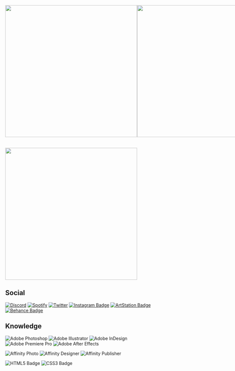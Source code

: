 <div align="left">
  <div style="display: flex; align-items: flex-start;">
<!-- Readme Typing SVG by DenverCoder1 - https://github.com/DenverCoder1/readme-typing-svg -->
    <a href="https://discord.com/users/288362986991648778">
      <img width=420vw align=top src="https://readme-typing-svg.herokuapp.com?size=22&duration=4000&color=CD0952&background=FFFFFF00&center=true&vCenter=true&lines=Hello+there!;Welcome+to+my+profile!"/>
    </a>
  <br><br/>
<!-- Lanyard Profile Readme by cnrad - https://github.com/cnrad/lanyard-profile-readme -->
    <a href="https://discord.com/users/288362986991648778">
      <img width=420vw align=top src="https://lanyard-profile-readme.vercel.app/api/288362986991648778?theme=dark&bg=2E343E"/>
    </a>
  <br><br/>
<!-- GitHub Readme Stats by anuraghazra - https://github.com/anuraghazra/github-readme-stats (GitHub Stats Card) -->
    <a href="https://github.com/CreArts-Community">
      <img width=420vw align=top src="https://corellanstoma-github-readme-stats.vercel.app/api?username=CorellanStoma&show_icons=true&hide_border=true&bg_color=2E343E&title_color=CD0952&text_color=C0C6DB&icon_color=CD0952&border_radius=12" />
    </a>
  <br><br/>
<!-- GitHub Readme Stats by anuraghazra - https://github.com/anuraghazra/github-readme-stats (Wakatime Stats Card) -->
    <a href="https://wakatime.com/@CorellanStoma">
      <img width=420vw align=top src="https://corellanstoma-github-readme-stats.vercel.app/api/wakatime?username=CorellanStoma&hide_border=true&bg_color=2E343E&title_color=CD0952&text_color=C0C6DB&border_radius=12&langs_count=6&layout=compact&custom_title=Code Stats"/>
    </a>
  <br><br/>
<!-- GitHub Readme Stats by anuraghazra - https://github.com/anuraghazra/github-readme-stats (Extra Pins) -->
    <a href="https://github.com/CreArts-Community/CreArts-Discord">
      <img width=420vw align=top src="https://corellanstoma-github-readme-stats.vercel.app/api/pin/?username=CorellanStoma&repo=CreArts-Discord&hide_border=true&bg_color=2E343E&title_color=CD0952&text_color=C0C6DB&border_radius=12"/>
    </a>
  <br><br/>
<!-- GitHub Readme Stats by anuraghazra - https://github.com/anuraghazra/github-readme-stats (Extra Pins) -->
    <a href="https://github.com/CreArts-Community/Friends-Grid">
      <img width=420vw align=top src="https://corellanstoma-github-readme-stats.vercel.app/api/pin/?username=CorellanStoma&repo=Friends-Grid&hide_border=true&bg_color=2E343E&title_color=CD0952&text_color=C0C6DB&border_radius=12"/>
    </a>
  <br><br/>
<!-- GitHub Readme Stats by anuraghazra - https://github.com/anuraghazra/github-readme-stats (Extra Pins) -->
    <a href="https://github.com/CreArts-Community/Context-Icons">
      <img width=420vw align=top src="https://corellanstoma-github-readme-stats.vercel.app/api/pin/?username=CorellanStoma&repo=Context-Icons&hide_border=true&bg_color=2E343E&title_color=CD0952&text_color=C0C6DB&border_radius=12"/>
    </a>
  <br><br/>
<!-- GitHub Readme Stats by anuraghazra - https://github.com/anuraghazra/github-readme-stats (Extra Pins) -->
    <a href="https://github.com/CreArts-Community/Settings-Icons">
      <img width=420vw align=top src="https://corellanstoma-github-readme-stats.vercel.app/api/pin/?username=CorellanStoma&repo=Settings-Icons&hide_border=true&bg_color=2E343E&title_color=CD0952&text_color=C0C6DB&border_radius=12"/>
    </a>
  <br><br/>
<!-- GitHub Readme Stats by anuraghazra - https://github.com/anuraghazra/github-readme-stats (Extra Pins) -->
    <a href="https://github.com/CorellanStoma">
      <img width=420vw align=top src="https://github-readme-streak-stats.herokuapp.com/?user=CorellanStoma&hide_border=true&background=2E343E&stroke=393e48&ring=CD0952&fire=CD0952&currStreakNum=C0C6DB&sideNums=C0C6DB&currStreakLabel=CD0952&sideLabels=C0C6DB&dates=586069"/>
    </a>
  </div>
  <br><br/>
<!-- GitHub Readme Stats by anuraghazra - https://github.com/anuraghazra/github-readme-stats (Extra Pins) -->
    <a href="https://github.com/CorellanStoma">
      <img width=420vw align=top src="https://readme-typing-svg.herokuapp.com?size=22&duration=4000&color=CD0952&background=FFFFFF00&center=true&vCenter=true&lines=Good+Design...;is+innovative;makes+a+product+useful;is+aesthetic;makes+a+product+understandable;is+unobtrusive;is+honest;is+long-lasting;is+thorough+down+to+the+last+detail;is+environmentally+friendly;is+as+little+design+as+possible)](https://git.io/typing-svg"/>
    </a>
  </div>
</div>

## Social

[![Discord](https://img.shields.io/badge/Discord-5865F2?logo=discord&logoColor=fff&style=flat)](https://discord.com/users/288362986991648778)
[![Spotify](https://img.shields.io/badge/Spotify-1DB954?logo=spotify&logoColor=fff&style=flat)](https://open.spotify.com/user/corellanstoma?si=b57709cb894f4473)
[![Twitter](https://img.shields.io/badge/Twitter-1DA1F2?logo=twitter&logoColor=fff&style=flat)](https://twitter.com/CorellanStoma)
[![Instagram Badge](https://img.shields.io/badge/Instagram-E4405F?logo=instagram&logoColor=fff&style=flat)](https://www.instagram.com/danielklingel.design)
[![ArtStation Badge](https://img.shields.io/badge/ArtStation-13AFF0?logo=artstation&logoColor=fff&style=flat)](https://www.artstation.com/danielklingeldesign)
[![Behance Badge](https://img.shields.io/badge/Behance-1769FF?logo=behance&logoColor=fff&style=flat)](https://www.behance.net/danielklingeldesign)

## Knowledge

![Adobe Photoshop](https://img.shields.io/badge/Adobe%20Photoshop-31A8FF?logo=adobephotoshop&logoColor=fff&style=flat)
![Adobe Illustrator](https://img.shields.io/badge/Adobe%20Illustrator-FF9A00?logo=adobeillustrator&logoColor=fff&style=flat)
![Adobe InDesign](https://img.shields.io/badge/Adobe%20InDesign-F36?logo=adobeindesign&logoColor=fff&style=flat)
![Adobe Premiere Pro](https://img.shields.io/badge/Adobe%20Premiere%20Pro-99F?logo=adobepremierepro&logoColor=fff&style=flat)
![Adobe After Effects](https://img.shields.io/badge/Adobe%20After%20Effects-99F?logo=adobeaftereffects&logoColor=fff&style=flat)

![Affinity Photo](https://img.shields.io/badge/Affinity%20Photo-7E4DD2?logo=affinityphoto&logoColor=fff&style=flat)
![Affinity Designer](https://img.shields.io/badge/Affinity%20Designer-1B72BE?logo=affinitydesigner&logoColor=fff&style=flat)
![Affinity Publisher](https://img.shields.io/badge/Affinity%20Publisher-C9284D?logo=affinitypublisher&logoColor=fff&style=flat)
  
![HTML5 Badge](https://img.shields.io/badge/HTML5-E34F26?logo=html5&logoColor=fff&style=flat)
![CSS3 Badge](https://img.shields.io/badge/CSS3-1572B6?logo=css3&logoColor=fff&style=flat)

</div>



<!---
> I'm Daniel a digital designer living in Germany. Most of my Projects can be found on my organization [CreArts-Community](https://github.com/CreArts-Community) one of my main projects is [CreArts-Discord](https://github.com/CreArts-Community/CreArts-Discord).

<br><br/>
<a href="https://spotify-github-profile.vercel.app/api/view?uid=corellanstoma&redirect=true">
<img width=400vw align=top src="https://spotify-github-profile.vercel.app/api/view?uid=corellanstoma&cover_image=true&theme=compact"/>
</a>
--->
